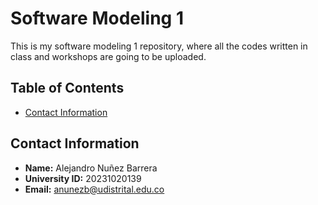 # Software Modeling 1

This is my software modeling 1 repository, where all the codes written in class and workshops are going to be uploaded.

## Table of Contents

- [Contact Information](#contact-information)

## Contact Information

- **Name:** Alejandro Nuñez Barrera
- **University ID:** 20231020139
- **Email:** anunezb@udistrital.edu.co
